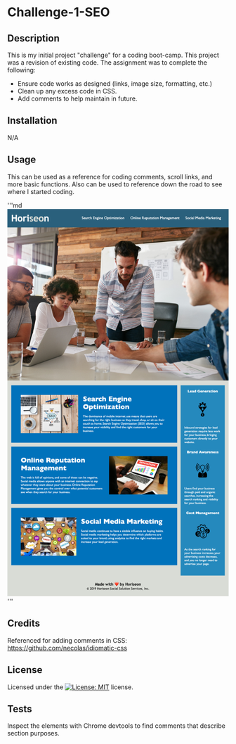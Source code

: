 # Challenge-1-SEO

## Description

This is my initial project "challenge" for a coding boot-camp. This project was a revision of existing code. The assignment was to complete the following: 

- Ensure code works as designed (links, image size, formatting, etc.)
- Clean up any excess code in CSS. 
- Add comments to help maintain in future. 

## Installation

N/A

## Usage

This can be used as a reference for coding comments, scroll links, and more basic functions. Also can be used to reference down the road to see where I started coding. 

'''md
![Horiseon screenshot](./Develop/assets/images/horiseon-screenshot.png)
'''

## Credits

Referenced for adding comments in CSS: https://github.com/necolas/idiomatic-css

## License

Licensed under the [![License: MIT](https://img.shields.io/badge/License-MIT-yellow.svg)](./LICENSE) license.

## Tests

Inspect the elements with Chrome devtools to find comments that describe section purposes. 
